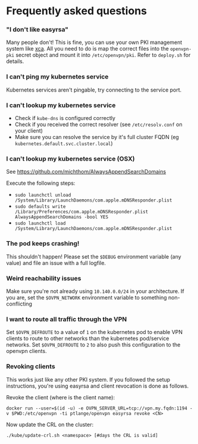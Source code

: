 # Frequently asked questions

### "I don't like easyrsa"
Many people don't! This is fine, you can use your own PKI management system like [xca](http://xca.sourceforge.net). All you need to do is map the correct files into the `openvpn-pki` secret object and mount it into `/etc/openvpn/pki`. Refer to `deploy.sh` for details.

### I can't ping my kubernetes service
Kubernetes services aren't pingable, try connecting to the service port.

### I can't lookup my kubernetes service
  - Check if `kube-dns` is configured correctly
  - Check if you received the correct resolver (see `/etc/resolv.conf` on your client)
  - Make sure you can resolve the service by it's full cluster FQDN (eg `kubernetes.default.svc.cluster.local`)

### I can't lookup my kubernetes service (OSX)
See https://github.com/michthom/AlwaysAppendSearchDomains

Execute the following steps:
  * `sudo launchctl unload /System/Library/LaunchDaemons/com.apple.mDNSResponder.plist`
  * `sudo defaults write /Library/Preferences/com.apple.mDNSResponder.plist AlwaysAppendSearchDomains -bool YES`
  * `sudo launchctl load /System/Library/LaunchDaemons/com.apple.mDNSResponder.plist`

### The pod keeps crashing!
This shouldn't happen! Please set the `$DEBUG` environment variable (any value) and file an issue with a full logfile.

### Weird reachability issues
Make sure you're not already using `10.140.0.0/24` in your architecture. If you are, set the `$OVPN_NETWORK` environment variable to something non-conflicting

### I want to route all traffic through the VPN
Set `$OVPN_DEFROUTE` to a value of `1` on the kubernetes pod to enable VPN clients to route to other networks than the kubernetes pod/service networks. Set `$OVPN_DEFROUTE` to `2` to also push this configuration to the openvpn clients.

### Revoking clients
This works just like any other PKI system. If you followed the setup instructions, you're using easyrsa and client revocation is done as follows.

Revoke the client (where <CN> is the client name):
```
docker run --user=$(id -u) -e OVPN_SERVER_URL=tcp://vpn.my.fqdn:1194 -v $PWD:/etc/openvpn -ti ptlange/openvpn easyrsa revoke <CN>
```

Now update the CRL on the cluster:
```
./kube/update-crl.sh <namespace> [#days the CRL is valid]
```
